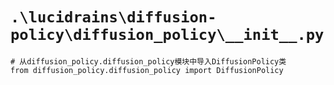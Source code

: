 # `.\lucidrains\diffusion-policy\diffusion_policy\__init__.py`

```
# 从diffusion_policy.diffusion_policy模块中导入DiffusionPolicy类
from diffusion_policy.diffusion_policy import DiffusionPolicy
```